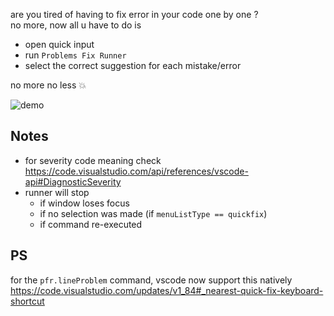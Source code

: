 are you tired of having to fix error in your code one by one ?<br>
no more, now all u have to do is

- open quick input
- run `Problems Fix Runner`
- select the correct suggestion for each mistake/error

no more no less 💥

![demo](https://user-images.githubusercontent.com/7388088/72210739-cf0c1300-34c8-11ea-8239-1650ebdc1ec8.gif)

## Notes

- for severity code meaning check https://code.visualstudio.com/api/references/vscode-api#DiagnosticSeverity
- runner will stop
    - if window loses focus
    - if no selection was made (if `menuListType == quickfix`)
    - if command re-executed

## PS
for the `pfr.lineProblem` command, vscode now support this natively https://code.visualstudio.com/updates/v1_84#_nearest-quick-fix-keyboard-shortcut
